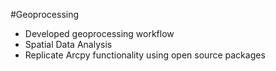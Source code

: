 #Geoprocessing
- Developed geoprocessing workflow
- Spatial Data Analysis
- Replicate Arcpy functionality using open source packages
